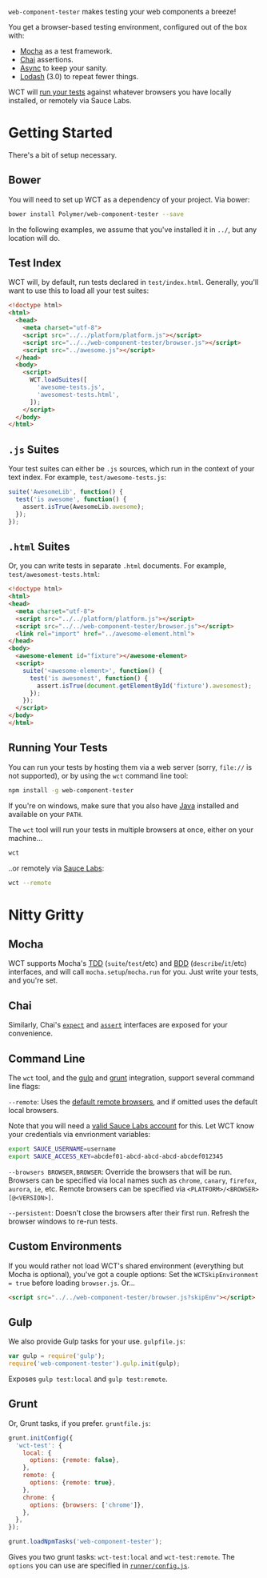 `web-component-tester` makes testing your web components a breeze!

You get a browser-based testing environment, configured out of the box with:

* [Mocha][mocha] as a test framework.
* [Chai][chai] assertions.
* [Async][async] to keep your sanity.
* [Lodash][lodash] (3.0) to repeat fewer things.

WCT will [run your tests](#running-your-tests) against whatever browsers you have locally installed, or remotely via Sauce Labs.


# Getting Started

There's a bit of setup necessary.

## Bower

You will need to set up WCT as a dependency of your project. Via bower:

```sh
bower install Polymer/web-component-tester --save
```

In the following examples, we assume that you've installed it in `../`, but any
location will do.


## Test Index

WCT will, by default, run tests declared in `test/index.html`. Generally, 
you'll want to use this to load all your test suites:

```html
<!doctype html>
<html>
  <head>
    <meta charset="utf-8">
    <script src="../../platform/platform.js"></script>
    <script src="../../web-component-tester/browser.js"></script>
    <script src="../awesome.js"></script>
  </head>
  <body>
    <script>
      WCT.loadSuites([
        'awesome-tests.js',
        'awesomest-tests.html',
      ]);
    </script>
  </body>
</html>
```


## `.js` Suites

Your test suites can either be `.js` sources, which run in the context of your
text index. For example, `test/awesome-tests.js`:

```js
suite('AwesomeLib', function() {
  test('is awesome', function() {
    assert.isTrue(AwesomeLib.awesome);
  });
});
```


## `.html` Suites

Or, you can write tests in separate `.html` documents. For example,
`test/awesomest-tests.html`:

```html
<!doctype html>
<html>
<head>
  <meta charset="utf-8">
  <script src="../../platform/platform.js"></script>
  <script src="../../web-component-tester/browser.js"></script>
  <link rel="import" href="../awesome-element.html">
</head>
<body>
  <awesome-element id="fixture"></awesome-element>
  <script>
    suite('<awesome-element>', function() {
      test('is awesomest', function() {
        assert.isTrue(document.getElementById('fixture').awesomest);
      });
    });
  </script>
</body>
</html>
```


## Running Your Tests

You can run your tests by hosting them via a web server (sorry, `file://` is
not supported), or by using the `wct` command line tool:

```sh
npm install -g web-component-tester
```

If you're on windows, make sure that you also have [Java][java] installed and
available on your `PATH`.

The `wct` tool will run your tests in multiple browsers at once, either on your
machine...

```sh
wct
```

..or remotely via [Sauce Labs][sauce]:

```sh
wct --remote
```


# Nitty Gritty

## Mocha

WCT supports Mocha's [TDD][mocha-tdd] (`suite`/`test`/etc) and [BDD][mocha-bdd]
(`describe`/`it`/etc) interfaces, and will call `mocha.setup`/`mocha.run` for 
you. Just write your tests, and you're set.


## Chai

Similarly, Chai's [`expect`][chai-bdd] and [`assert`][chai-tdd] interfaces are 
exposed for your convenience.


## Command Line

The `wct` tool, and the [gulp](#gulp) and [grunt](#grunt) integration, support
several command line flags:


`--remote`: Uses the [default remote browsers](default-sauce-browsers.json), 
and if omitted uses the default local browsers.

Note that you will need a [valid Sauce Labs account](opensauce) for this. Let
WCT know your credentials via envrionment variables:

```sh
export SAUCE_USERNAME=username
export SAUCE_ACCESS_KEY=abcdef01-abcd-abcd-abcd-abcdef012345
```


`--browsers BROWSER,BROWSER`: Override the browsers that will be run. Browsers
can be specified via local names such as `chrome`, `canary`, `firefox`,
`aurora`, `ie`, etc. Remote browsers can be specified via
`<PLATFORM>/<BROWSER>[@<VERSION>]`.


`--persistent`: Doesn't close the browsers after their first run. Refresh the
browser windows to re-run tests.


## Custom Environments

If you would rather not load WCT's shared environment (everything but Mocha is
optional), you've got a couple options: Set the `WCTSkipEnvironment = true` before loading `browser.js`. Or...

```html
<script src="../../web-component-tester/browser.js?skipEnv"></script>
```


## Gulp

We also provide Gulp tasks for your use. `gulpfile.js`:

```js
var gulp = require('gulp');
require('web-component-tester').gulp.init(gulp);
```

Exposes `gulp test:local` and `gulp test:remote`.


## Grunt

Or, Grunt tasks, if you prefer. `gruntfile.js`:

```js
grunt.initConfig({
  'wct-test': {
    local: {
      options: {remote: false},
    },
    remote: {
      options: {remote: true},
    },
    chrome: {
      options: {browsers: ['chrome']},
    },
  },
});

grunt.loadNpmTasks('web-component-tester');
```

Gives you two grunt tasks: `wct-test:local` and `wct-test:remote`. The 
`options` you can use are specified in [`runner/config.js`](runner/config.js).


<!-- References -->
[async]:     https://github.com/caolan/async     "Async.js"
[chai-bdd]:  http://chaijs.com/api/bdd/          "Chai's BDD Interface"
[chai-tdd]:  http://chaijs.com/api/assert/       "Chai's TDD Interface"
[chai]:      http://chaijs.com/                  "Chai Assertion Library"
[java]:      https://java.com/download           "Java"
[mocha-bdd]: http://visionmedia.github.io/mocha/#bdd-interface "Mocha's BDD Interface"
[mocha-tdd]: http://visionmedia.github.io/mocha/#tdd-interface "Mocha's TDD Interface"
[mocha]:     http://visionmedia.github.io/mocha/ "Mocha Test Framework"
[sauce]:     http://saucelabs.com                "Sauce Labs"
[opensauce]: https://saucelabs.com/opensauce     "Open Sauce Testing"
[lodash]:    https://lodash.com/                 "Lo-Dash"
